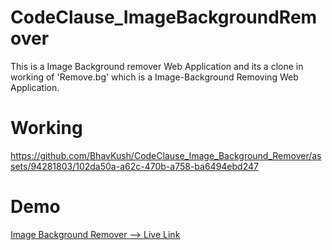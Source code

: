 # CodeClause_ImageBackgroundRemover

This is a Image Background remover Web Application and its a clone in working of 'Remove.bg' which is a Image-Background Removing Web Application.

# Working
https://github.com/BhavKush/CodeClause_Image_Background_Remover/assets/94281803/102da50a-a62c-470b-a758-ba6494ebd247

# Demo
<a href="https://backgroundremovercodecluase.netlify.app/">Image Background Remover --> Live Link</a>
